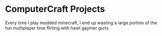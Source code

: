 # ComputerCraft Projects

Every time I play modded minecraft, I end up wasting a large portion of the fun
multiplayer time flirting with hawt gaymer gurls 
